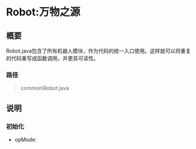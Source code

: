 # Robot:万物之源

## 概要
Robot.java包含了所有机器人模块，作为代码的统一入口使用。这样就可以将重复的代码重写成函数调用，并更具可读性。
### 路径
> common\Robot.java
## 说明
### 初始化
* opMode: